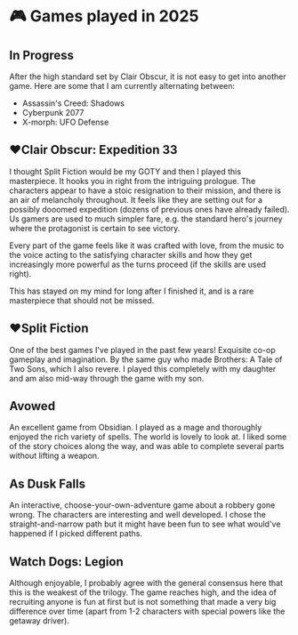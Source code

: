 # 🎮 Games played in 2025

## In Progress

After the high standard set by Clair Obscur, it is not easy to get into another
game. Here are some that I am currently alternating between:

- Assassin's Creed: Shadows
- Cyberpunk 2077
- X-morph: UFO Defense

## ❤️Clair Obscur: Expedition 33

I thought Split Fiction would be my GOTY and then I played this masterpiece. It
hooks you in right from the intriguing prologue. The characters appear to have
a stoic resignation to their mission, and there is an air of melancholy
throughout. It feels like they are setting out for a possibly dooomed
expedition (dozens of previous ones have already failed). Us gamers are used to
much simpler fare, e.g. the standard hero's journey where the protagonist is
certain to see victory.

Every part of the game feels like it was crafted with love, from the music to
the voice acting to the satisfying character skills and how they get
increasingly more powerful as the turns proceed (if the skills are used right).

This has stayed on my mind for long after I finished it, and is a rare
masterpiece that should not be missed.

## ❤️Split Fiction

One of the best games I've played in the past few years! Exquisite co-op
gameplay and imagination. By the same guy who made Brothers: A Tale of Two
Sons, which I also revere. I played this completely with my daughter and am
also mid-way through the game with my son.

## Avowed

An excellent game from Obsidian. I played as a mage and thoroughly enjoyed the
rich variety of spells. The world is lovely to look at. I liked some of the story
choices along the way, and was able to complete several parts without lifting a
weapon.

## As Dusk Falls

An interactive, choose-your-own-adventure game about a robbery gone wrong. The
characters are interesting and well developed. I chose the straight-and-narrow
path but it might have been fun to see what would've happened if I picked
different paths.

## Watch Dogs: Legion

Although enjoyable, I probably agree with the general consensus here that this
is the weakest of the trilogy. The game reaches high, and the idea of
recruiting anyone is fun at first but is not something that made a very big
difference over time (apart from 1-2 characters with special powers like the
getaway driver).

